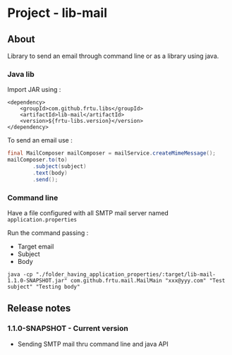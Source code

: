 # Project - lib-mail

## About

Library to send an email through command line or as a library using java.

### Java lib

Import JAR using :

```
<dependency>
    <groupId>com.github.frtu.libs</groupId>
    <artifactId>lib-mail</artifactId>
    <version>${frtu-libs.version}</version>
</dependency>
```

To send an email use :

```java
final MailComposer mailComposer = mailService.createMimeMessage();
mailComposer.to(to)
        .subject(subject)
        .text(body)
        .send();
```

### Command line

Have a file configured with all SMTP mail server named ```application.properties```

Run the command passing :

* Target email
* Subject
* Body

```
java -cp "./folder_having_application_properties/:target/lib-mail-1.1.0-SNAPSHOT.jar" com.github.frtu.mail.MailMain "xxx@yyy.com" "Test subject" "Testing body"
```

## Release notes

### 1.1.0-SNAPSHOT - Current version

* Sending SMTP mail thru command line and java API